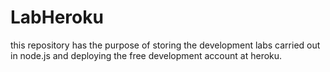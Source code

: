 # LabHeroku
this repository has the purpose of storing the development labs carried out in node.js and deploying the free development account at heroku.
